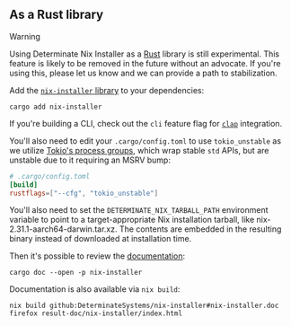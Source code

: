 ## As a Rust library

> [!WARNING]
> Using Determinate Nix Installer as a [Rust] library is still experimental.
> This feature is likely to be removed in the future without an advocate.
> If you're using this, please let us know and we can provide a path to stabilization.

Add the [`nix-installer` library][lib] to your dependencies:

```shell
cargo add nix-installer
```

If you're building a CLI, check out the `cli` feature flag for [`clap`][clap] integration.

You'll also need to edit your `.cargo/config.toml` to use `tokio_unstable` as we utilize [Tokio's process groups][process-groups], which wrap stable `std` APIs, but are unstable due to it requiring an MSRV bump:

```toml
# .cargo/config.toml
[build]
rustflags=["--cfg", "tokio_unstable"]
```

You'll also need to set the `DETERMINATE_NIX_TARBALL_PATH` environment variable to point to a target-appropriate Nix installation tarball, like nix-2.31.1-aarch64-darwin.tar.xz.
The contents are embedded in the resulting binary instead of downloaded at installation time.

Then it's possible to review the [documentation]:

```shell
cargo doc --open -p nix-installer
```

Documentation is also available via `nix build`:

```shell
nix build github:DeterminateSystems/nix-installer#nix-installer.doc
firefox result-doc/nix-installer/index.html
```

[clap]: https://clap.rs
[documentation]: https://docs.rs/nix-installer/latest/nix_installer
[lib]: https://docs.rs/nix-installer
[process-groups]: https://docs.rs/tokio/latest/tokio/process/struct.Command.html#method.process_group
[rust]: https://rust-lang.com
